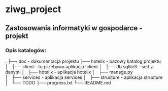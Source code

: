 ziwg_project
============

Zastosowania informatyki w gospodarce - projekt
------------

### Opis katalogów:

.
├── doc              - dokumentacja projektu
├── hotelix          - bazowy katalog projektu 
│   ├── client      - tu przebywa aplikacja 'client
│   ├── db.sqlite3  - sejf z danymi
│   ├── hotelix     - aplikacja hotelix
│   ├── manage.py  
│   ├── services    - aplikacja services
│   ├── structure   - aplikacja structure
│   └── TODO
├── progress.txt
└── README.md


